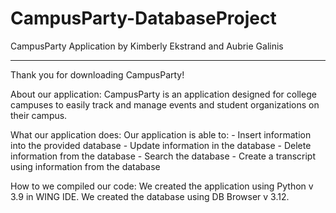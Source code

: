 # CampusParty-DatabaseProject

CampusParty Application by Kimberly Ekstrand and Aubrie Galinis

-------------------------------------------------------------------------------------------------------------------------------------------------

Thank you for downloading CampusParty!

About our application: CampusParty is an application designed for college campuses to easily track and manage events and student organizations
		       on their campus.

What our application does: Our application is able to:
			   - Insert information into the provided database
			   - Update information in the database
			   - Delete information from the database
			   - Search the database
			   - Create a transcript using information from the database

How to we compiled our code: We created the application using Python v 3.9 in WING IDE.
                             We created the database using DB Browser v 3.12.
